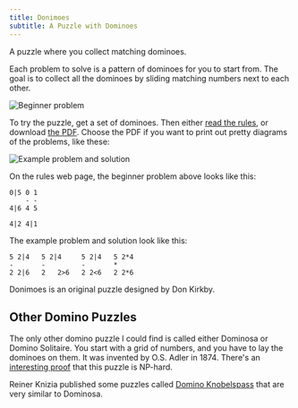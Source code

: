 ```yaml
---
title: Donimoes
subtitle: A Puzzle with Dominoes
---
```

A puzzle where you collect matching dominoes.

Each problem to solve is a pattern of dominoes for you to start from. The goal
is to collect all the dominoes by sliding matching numbers next to each other.

![Beginner problem][example1]

To try the puzzle, get a set of dominoes. Then either [read the rules][rules],
or download [the PDF][pdf]. Choose the PDF if you want to print out pretty
diagrams of the problems, like these:

![Example problem and solution][example2]

On the rules web page, the beginner problem above looks like this:

    0|5 0 1
        - -
    4|6 4 5
    
    4|2 4|1

The example problem and solution look like this:

    5 2|4   5 2|4     5 2|4   5 2*4
    -       -         -       *
    2 2|6   2   2>6   2 2<6   2 2*6

Donimoes is an original puzzle designed by Don Kirkby.

[rules]: http://donkirkby.github.com/donimoes/rules.html
[example1]: http://donkirkby.github.com/donimoes/example1.png
[example2]: http://donkirkby.github.com/donimoes/example2.png
[pdf]: http://donkirkby.github.com/donimoes/donimoes.pdf

## Other Domino Puzzles ##
The only other domino puzzle I could find is called either Dominosa or Domino
Solitaire. You start with a grid of numbers, and you have to lay the dominoes
on them. It was invented by O.S. Adler in 1874. There's an
[interesting proof][proof] that this puzzle is NP-hard.

Reiner Knizia published some puzzles called [Domino Knobelspass][knizia]
that are very similar to Dominosa.

[proof]: http://cs.stackexchange.com/q/16850/40884
[knizia]: https://boardgamegeek.com/boardgame/36738/domino-knobelspass
